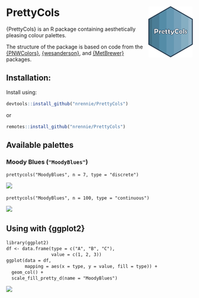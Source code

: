 # PrettyCols <img src="man/figures/logo.png" align="right" width="120" />

{PrettyCols} is an R package containing aesthetically pleasing colour palettes. 

The structure of the package is based on code from the [{PNWColors}](https://github.com/jakelawlor/PNWColors),  [{wesanderson}](https://github.com/karthik/wesanderson), and [{MetBrewer}](https://github.com/BlakeRMills/MetBrewer) packages. 

## Installation:

Install using:
``` r
devtools::install_github("nrennie/PrettyCols")
```
or
``` r
remotes::install_github("nrennie/PrettyCols")
```

## Available palettes

### Moody Blues (`"MoodyBlues"`)

```
prettycols("MoodyBlues", n = 7, type = "discrete")
```
<img src="https://github.com/nrennie/PrettyCols/blob/main/man/figures/MoodyBlues_d.jpeg?raw=true" width="30%">


```
prettycols("MoodyBlues", n = 100, type = "continuous")
```
<img src="https://github.com/nrennie/PrettyCols/blob/main/man/figures/MoodyBlues_c.jpeg?raw=true" width="30%">

## Using with {ggplot2}

```
library(ggplot2)
df <- data.frame(type = c("A", "B", "C"), 
                 value = c(1, 2, 3))
ggplot(data = df, 
       mapping = aes(x = type, y = value, fill = type)) +
  geom_col() +
  scale_fill_pretty_d(name = "MoodyBlues")
```
<img src="https://github.com/nrennie/PrettyCols/blob/main/man/figures/ggplot2_example.jpeg?raw=true" width="30%">







